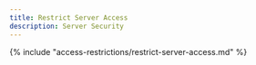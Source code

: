 ```yaml
---
title: Restrict Server Access
description: Server Security
---
```



{% include "access-restrictions/restrict-server-access.md" %}